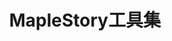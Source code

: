 ---
home: true
title: MapleStory工具集
icon: house
index: false
heroImage: /images/maplestory.png
actions:
  - text: 工具集
    icon: screwdriver-wrench
    link: /Tools/
    type: primary
  - text: 词条
    icon: spell-check
    link: /Dictionary/
    type: secondary
---